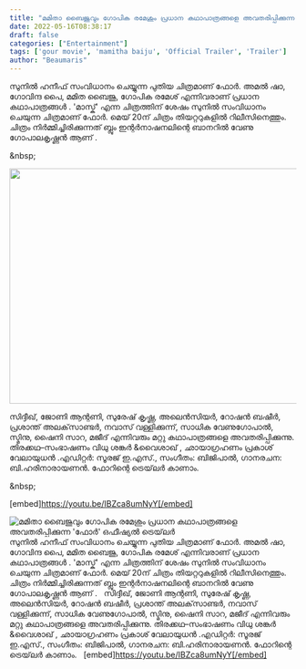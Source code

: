 ```yaml
---
title: "മമിതാ ബൈജുവും ഗോപിക രമേശും പ്രധാന കഥാപാത്രങ്ങളെ അവതരിപ്പിക്കുന്ന 'ഫോർ' ഒഫീഷ്യൽ ട്രെയ്‌ലർ"
date: 2022-05-16T08:38:17
draft: false
categories: ["Entertainment"]
tags: ['gour movie', 'mamitha baiju', 'Official Trailer', 'Trailer']
author: "Beaumaris"
---
```


സുനില്‍ ഹനീഫ് സംവിധാനം ചെയ്യുന്ന പുതിയ ചിത്രമാണ് ഫോർ. അമൽ ഷാ, ഗോവിന്ദ പൈ, മമിത ബൈജു, ഗോപിക രമേശ് എന്നിവരാണ് പ്രധാന കഥാപാത്രങ്ങൾ . 'മാസ്ക്' എന്ന ചിത്രത്തിന് ശേഷം സുനിൽ സംവിധാനം ചെയുന്ന ചിത്രമാണ് ഫോർ. മെയ് 20ന് ചിത്രം തിയറ്ററുകളിൽ റിലീസിനെത്തും. ചിത്രം നിർമ്മിച്ചിരിക്കുന്നത് ബ്ലും ഇന്റർനാഷനലിന്റെ ബാനറിൽ വേണു ഗോപാലകൃഷ്ണൻ ആണ് .

&amp;nbsp;

<img class="wp-image-334577 aligncenter" src="https://cdn.boolokam.com/articles/2022/05/fwffffwff.png" alt="" width="620" height="413" />

സിദ്ദീഖ്, ജോണി ആന്റണി, സുരേഷ് കൃഷ്ണ, അലെന്‍സിയര്‍, റോഷൻ ബഷീർ, പ്രശാന്ത് അലക്‌സാണ്ടർ, നവാസ് വള്ളിക്കുന്ന്, സാധിക വേണുഗോപാൽ, സ്മിനു, ഷൈനി സാറ, മജീദ് എന്നിവരും മറ്റു കഥാപാത്രങ്ങളെ അവതരിപ്പിക്കുന്നു. തിരക്കഥ–സംഭാഷണം വിധു ശങ്കര്‍ &amp;വെെശാഖ് , ഛായാഗ്രഹണം പ്രകാശ് വേലായുധന്‍ .എഡിറ്റര്‍: സൂരജ് ഇ.എസ്., സംഗീതം: ബിജിപാൽ, ഗാനരചന: ബി.ഹരിനാരായണൻ. ഫോറിന്റെ ട്രെയ്‌ലർ കാണാം.

&amp;nbsp;

[embed]https://youtu.be/IBZca8umNyY[/embed]


![മമിതാ ബൈജുവും ഗോപിക രമേശും പ്രധാന കഥാപാത്രങ്ങളെ അവതരിപ്പിക്കുന്ന 'ഫോർ' ഒഫീഷ്യൽ ട്രെയ്‌ലർ](https://cdn.boolokam.com/articles/2022/05/fwffffwff.png)സുനില്‍ ഹനീഫ് സംവിധാനം ചെയ്യുന്ന പുതിയ ചിത്രമാണ് ഫോർ. അമൽ ഷാ, ഗോവിന്ദ പൈ, മമിത ബൈജു, ഗോപിക രമേശ് എന്നിവരാണ് പ്രധാന കഥാപാത്രങ്ങൾ . 'മാസ്ക്' എന്ന ചിത്രത്തിന് ശേഷം സുനിൽ സംവിധാനം ചെയുന്ന ചിത്രമാണ് ഫോർ. മെയ് 20ന് ചിത്രം തിയറ്ററുകളിൽ റിലീസിനെത്തും. ചിത്രം നിർമ്മിച്ചിരിക്കുന്നത് ബ്ലും ഇന്റർനാഷനലിന്റെ ബാനറിൽ വേണു ഗോപാലകൃഷ്ണൻ ആണ് . &nbsp; സിദ്ദീഖ്, ജോണി ആന്റണി, സുരേഷ് കൃഷ്ണ, അലെന്‍സിയര്‍, റോഷൻ ബഷീർ, പ്രശാന്ത് അലക്‌സാണ്ടർ, നവാസ് വള്ളിക്കുന്ന്, സാധിക വേണുഗോപാൽ, സ്മിനു, ഷൈനി സാറ, മജീദ് എന്നിവരും മറ്റു കഥാപാത്രങ്ങളെ അവതരിപ്പിക്കുന്നു. തിരക്കഥ–സംഭാഷണം വിധു ശങ്കര്‍ &വെെശാഖ് , ഛായാഗ്രഹണം പ്രകാശ് വേലായുധന്‍ .എഡിറ്റര്‍: സൂരജ് ഇ.എസ്., സംഗീതം: ബിജിപാൽ, ഗാനരചന: ബി.ഹരിനാരായണൻ. ഫോറിന്റെ ട്രെയ്‌ലർ കാണാം. &nbsp; [embed]https://youtu.be/IBZca8umNyY[/embed]
